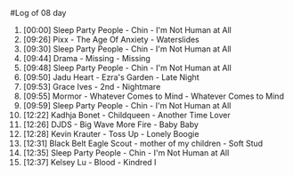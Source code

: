 #Log of 08 day

1. [00:00] Sleep Party People - Chin - I'm Not Human at All
1. [09:26] Pixx - The Age Of Anxiety - Waterslides
1. [09:30] Sleep Party People - Chin - I'm Not Human at All
1. [09:44] Drama - Missing - Missing
1. [09:48] Sleep Party People - Chin - I'm Not Human at All
1. [09:50] Jadu Heart - Ezra's Garden - Late Night
1. [09:53] Grace Ives - 2nd - Nightmare
1. [09:55] Mormor - Whatever Comes to Mind - Whatever Comes to Mind
1. [09:59] Sleep Party People - Chin - I'm Not Human at All
1. [12:22] Kadhja Bonet - Childqueen - Another Time Lover
1. [12:26] DJDS - Big Wave More Fire - Baby Baby
1. [12:28] Kevin Krauter - Toss Up - Lonely Boogie
1. [12:31] Black Belt Eagle Scout - mother of my children - Soft Stud
1. [12:35] Sleep Party People - Chin - I'm Not Human at All
1. [12:37] Kelsey Lu - Blood - Kindred I
